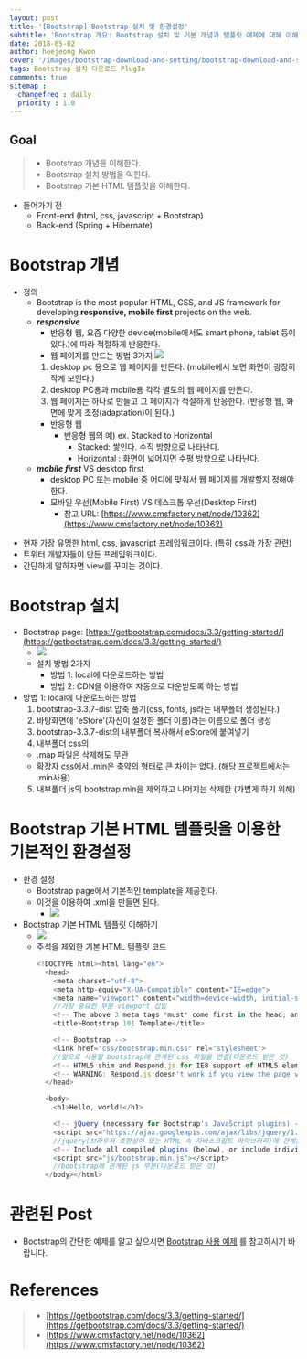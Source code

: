 ```yaml
---
layout: post
title: '[Bootstrap] Bootstrap 설치 및 환경설정'
subtitle: 'Bootstrap 개요: Bootstrap 설치 및 기본 개념과 템플릿 예제에 대해 이해한다.'
date: 2018-05-02
author: heejeong Kwon
cover: '/images/bootstrap-download-and-setting/bootstrap-download-and-setting-main.png'
tags: Bootstrap 설치 다운로드 PlugIn
comments: true
sitemap :
  changefreq : daily
  priority : 1.0
---
```



## Goal
> - Bootstrap 개념을 이해한다.
> - Bootstrap 설치 방법을 익힌다.
> - Bootstrap 기본 HTML 템플릿을 이해한다.


* 들어가기 전
  * Front-end (html, css, javascript + Bootstrap)
  * Back-end (Spring + Hibernate)


# Bootstrap 개념
* 정의
  * Bootstrap is the most popular HTML, CSS, and JS framework for developing **responsive, mobile first** projects on the web.
  * ***responsive***
    * 반응형 웹, 요즘 다양한 device(mobile에서도 smart phone, tablet 등이 있다.)에 따라 적절하게 반응한다.
    * 웹 페이지를 만드는 방법 3가지
    ![](/images/bootstrap-download-and-setting/bootstrap-webpage.png)
    1. desktop pc 용으로 웹 페이지를 만든다. (mobile에서 보면 화면이 굉장히 작게 보인다.)
    2. desktop PC용과 mobile용 각각 별도의 웹 페이지를 만든다.
    3. 웹 페이지는 하나로 만들고 그 페이지가 적절하게 반응한다. (반응형 웹, 화면에 맞게 조정(adaptation)이 된다.)
    * 반응형 웹
      * 반응형 웹의 예) ex. Stacked to Horizontal
        * Stacked: 쌓인다. 수직 방향으로 나타난다.
        * Horizontal : 화면이 넓어지면 수평 방향으로 나타난다.
  * ***mobile first*** VS desktop first
    * desktop PC 또는 mobile 중 어디에 맞춰서 웹 페이지를 개발할지 정해야 한다.
    * 모바일 우선(Mobile First) VS 데스크톱 우선(Desktop First)
      * 참고 URL: [https://www.cmsfactory.net/node/10362](https://www.cmsfactory.net/node/10362)
- 현재 가장 유명한 html, css, javascript 프레임워크이다. (특히 css과 가장 관련)
- 트위터 개발자들이 만든 프레임워크이다.
- 간단하게 말하자면 view를 꾸미는 것이다.


# Bootstrap 설치
* Bootstrap page: [https://getbootstrap.com/docs/3.3/getting-started/](https://getbootstrap.com/docs/3.3/getting-started/)
    * ![](/images/bootstrap-download-and-setting/bootstrap-download.png)
    * 설치 방법 2가지
      * 방법 1: local에 다운로드하는 방법
      * 방법 2: CDN을 이용하여 자동으로 다운받도록 하는 방법
* 방법 1: local에 다운로드하는 방법
  1. bootstrap-3.3.7-dist 압축 풀기(css, fonts, js라는 내부폴더 생성된다.)
  2. 바탕화면에 'eStore'(자신이 설정한 폴더 이름)라는 이름으로 폴더 생성
  3. bootstrap-3.3.7-dist의 내부폴더 복사해서 eStore에 붙여넣기
  4. 내부폴더 css의
    * .map 파일은 삭제해도 무관
    * 확장자 css에서 .min은 축약의 형태로 큰 차이는 없다. (해당 프로젝트에서는 .min사용)
  5. 내부폴더 js의 bootstrap.min을 제외하고 나머지는 삭제한 (가볍게 하기 위해)


# Bootstrap 기본 HTML 템플릿을 이용한 기본적인 환경설정
* 환경 설정
  * Bootstrap page에서 기본적인 template을 제공한다.
  * 이것을 이용하여 .xml을 만들면 된다.
    * ![](/images/bootstrap-download-and-setting/bootstrap-basic-template.png)
* Bootstrap 기본 HTML 템플릿 이해하기
  * ![](/images/bootstrap-download-and-setting/bootstrap-basic-template-code.png)
  * 주석을 제외한 기본 HTML 템플릿 코드
    ~~~javascript
    <!DOCTYPE html><html lang="en">
      <head>
        <meta charset="utf-8">
        <meta http-equiv="X-UA-Compatible" content="IE=edge">
        <meta name="viewport" content="width=device-width, initial-scale=1">
        //가장 중요한 부분 viewport 삽입
        <!-- The above 3 meta tags *must* come first in the head; any other head content must come *after* these tags -->
        <title>Bootstrap 101 Template</title>

        <!-- Bootstrap -->
        <link href="css/bootstrap.min.css" rel="stylesheet">
        //앞으로 사용할 bootstrap에 관계된 css 파일을 연결(다운로드 받은 것)
        <!-- HTML5 shim and Respond.js for IE8 support of HTML5 elements and media queries -->
        <!-- WARNING: Respond.js doesn't work if you view the page via file:// -->
      </head>

      <body>
        <h1>Hello, world!</h1>

        <!-- jQuery (necessary for Bootstrap's JavaScript plugins) -->
        <script src="https://ajax.googleapis.com/ajax/libs/jquery/1.12.4/jquery.min.js"></script>
        //jquery(브라우저 호환성이 있는 HTML 속 자바스크립트 라이브러리)에 관계된 부분 반드시 삽입
        <!-- Include all compiled plugins (below), or include individual files as needed -->
        <script src="js/bootstrap.min.js"></script>
        //bootstrap에 관계된 js 부분(다운로드 받은 것)
      </body></html>
      ~~~


# 관련된 Post
* Bootstrap의 간단한 예제를 알고 싶으시면 [Bootstrap 사용 예제](https://gmlwjd9405.github.io/2018/05/03/bootstrap-basic-example.html) 를 참고하시기 바랍니다.


# References
> - [https://getbootstrap.com/docs/3.3/getting-started/](https://getbootstrap.com/docs/3.3/getting-started/)
> - [https://www.cmsfactory.net/node/10362](https://www.cmsfactory.net/node/10362)
